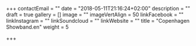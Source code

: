 +++
contactEmail = ""
date = "2018-05-11T21:16:24+02:00"
description = ""
draft = true
gallery = []
image = ""
imageVertAlign = 50
linkFacebook = ""
linkInstagram = ""
linkSoundcloud = ""
linkWebsite = ""
title = "Copenhagen Showband.en"
weight = 5

+++
